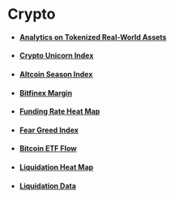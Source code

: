 # Crypto

- <a href="https://app.rwa.xyz/" target="_blank"><h4>Analytics on Tokenized Real-World Assets</h4></a>


- <a href="https://www.blockchaincenter.net/en/crypto-unicorn-index/" target="_blank"><h4>Crypto Unicorn Index</h4></a>


- <a href="https://www.blockchaincenter.net/en/altcoin-season-index/" target="_blank"><h4>Altcoin Season Index</h4></a>


- <a href="https://www.coinglass.com/zh/BitfinexMargin" target="_blank"><h4>Bitfinex Margin</h4></a>


- <a href="https://www.coinglass.com/zh/FundingRateHeatMap" target="_blank"><h4>Funding Rate Heat Map</h4></a>


- <a href="https://www.coinglass.com/zh/pro/i/FearGreedIndex" target="_blank"><h4>Fear Greed Index</h4></a>


- <a href="https://www.coinglass.com/zh/bitcoin-etf" target="_blank"><h4>Bitcoin ETF Flow</h4></a>


- <a href="https://www.coinglass.com/zh/pro/futures/LiquidationHeatMap" target="_blank"><h4>Liquidation Heat Map</h4></a>


- <a href="https://www.coinglass.com/zh/LiquidationData" target="_blank"><h4>Liquidation Data</h4></a>

